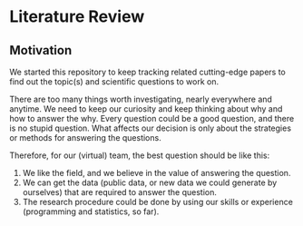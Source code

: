 # Literature Review

## Motivation

We started this repository to keep tracking related cutting-edge papers to find out the topic(s) and scientific questions to work on.

There are too many things worth investigating, nearly everywhere and anytime. We need to keep our curiosity and keep thinking about why and how to answer the why. Every question could be a good question, and there is no stupid question. What affects our decision is only about the strategies or methods for answering the questions.

Therefore, for our (virtual) team, the best question should be like this:

1. We like the field, and we believe in the value of answering the question.
2. We can get the data (public data, or new data we could generate by ourselves) that are required to answer the question.
3. The research procedure could be done by using our skills or experience (programming and statistics, so far).
